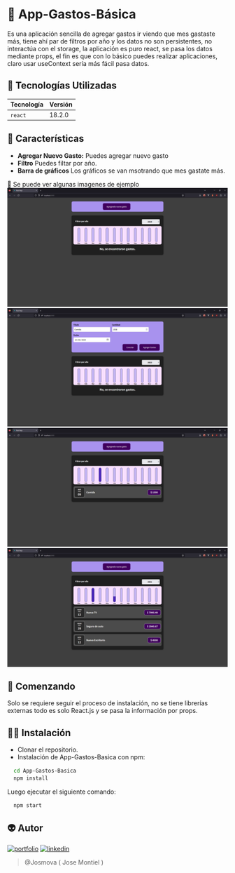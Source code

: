 # 🔖 App-Gastos-Básica

Es una aplicación sencilla de agregar gastos ir viendo que mes gastaste más, tiene ahí par de filtros por año y los datos no son persistentes, no interactúa con el storage, la aplicación es puro react, se pasa los datos mediante props, el fin es que con lo básico puedes realizar aplicaciones, claro usar useContext sería más fácil pasa datos.

## 📃 Tecnologías Utilizadas

| Tecnología | Versión |
| :--------- | :------ |
| `react`    | 18.2.0  |

## 📖 Características

- **Agregar Nuevo Gasto:** Puedes agregar nuevo gasto
- **Filtro** Puedes filtar por año.
- **Barra de gráficos** Los gráficos se van msotrando que mes gastate más.

📇 Se puede ver algunas imagenes de ejemplo
![Inicio](/public/img/Inicio.png)
![AgregarGasto](/public/img/AgregandoGasto.png)
![GuardandoGasto](/public/img/GastoGuardado.png)
![Grafica](/public/img/Grafico.png)

## 🚀 Comenzando

Solo se requiere seguir el proceso de instalación, no se tiene librerías externas todo es solo React.js y se pasa la información por props.

## 👩‍💻 Instalación

- Clonar el repositorio.
- Instalación de App-Gastos-Basica con npm:

```bash
  cd App-Gastos-Basica
  npm install
```

Luego ejecutar el siguiente comando:

```bash
  npm start
```

## 👽 Autor

[![portfolio](https://img.shields.io/badge/Mi_portafolio-000?style=for-the-badge&logo=ko-fi&logoColor=white)](https://josemontiel.netlify.app/)
[![linkedin](https://img.shields.io/badge/linkedin-0A66C2?style=for-the-badge&logo=linkedin&logoColor=white)](https://www.linkedin.com/in/josemontielmv/)

> @Josmova ( Jose Montiel )

